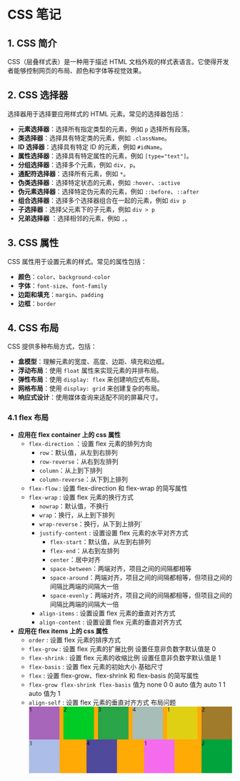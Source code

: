 # CSS 笔记

## 1. CSS 简介

CSS（层叠样式表）是一种用于描述 HTML 文档外观的样式表语言。它使得开发者能够控制网页的布局、颜色和字体等视觉效果。

## 2. CSS 选择器

选择器用于选择要应用样式的 HTML 元素。常见的选择器包括：

- **元素选择器**：选择所有指定类型的元素，例如 `p` 选择所有段落。
- **类选择器**：选择具有特定类的元素，例如 `.className`。
- **ID 选择器**：选择具有特定 ID 的元素，例如 `#idName`。
- **属性选择器**：选择具有特定属性的元素，例如 `[type="text"]`。
- **分组选择器**：选择多个元素，例如 `div, p`。
- **通配符选择器**：选择所有元素，例如 `*`。
- **伪类选择器**：选择特定状态的元素，例如 `:hover`、`:active`
- **伪元素选择器**：选择特定伪元素的元素，例如 `::before`、`::after`
- **组合选择器**：选择多个选择器组合在一起的元素，例如 `div p`
- **子选择器**：选择父元素下的子元素，例如 `div > p`
- **兄弟选择器** ：选择相邻的元素，例如 `,`。

## 3. CSS 属性

CSS 属性用于设置元素的样式。常见的属性包括：

- **颜色**：`color`、`background-color`
- **字体**：`font-size`、`font-family`
- **边距和填充**：`margin`、`padding`
- **边框**：`border`

## 4. CSS 布局

CSS 提供多种布局方式，包括：

- **盒模型**：理解元素的宽度、高度、边距、填充和边框。
- **浮动布局**：使用 `float` 属性来实现元素的并排布局。
- **弹性布局**：使用 `display: flex` 来创建响应式布局。
- **网格布局**：使用 `display: grid` 来创建复杂的布局。
- **响应式设计**：使用媒体查询来适配不同的屏幕尺寸。

### 4.1 flex 布局

- **应用在 flex container 上的 css 属性**
  - `flex-direction` ：设置 flex 元素的排列方向
    - `row`：默认值，从左到右排列
    - `row-reverse`：从右到左排列
    - `column`：从上到下排列
    - `column-reverse`：从下到上排列
  - `flex-flow` : 设置 flex-direction 和 flex-wrap 的简写属性
  - `flex-wrap` : 设置 flex 元素的换行方式
    - `nowrap`：默认值，不换行
    - `wrap`：换行，从上到下排列
    - `wrap-reverse`：换行，从下到上排列`
    - `justify-content` : 设置设置 flex 元素的水平对齐方式
      - `flex-start`：默认值，从左到右排列
      - `flex-end`：从右到左排列
      - `center`：居中对齐
      - `space-between`：两端对齐，项目之间的间隔都相等
      - `space-around`：两端对齐，项目之间的间隔都相等，但项目之间的间隔比两端的间隔大一倍
      - `space-evenly`：两端对齐，项目之间的间隔都相等，但项目之间的间隔比两端的间隔大一倍
    - `align-items` : 设置设置 flex 元素的垂直对齐方式
    - `align-content` : 设置设置 flex 元素的垂直对齐方式
- **应用在 flex items 上的 css 属性**
  - `order` : 设置 flex 元素的排序方式
  - `flex-grow` : 设置 flex 元素的扩展比例 设置任意非负数字默认值是 0
  - `flex-shrink` : 设置 flex 元素的收缩比例 设置任意非负数字默认值是 1
  - `flex-basis` : 设置 flex 元素的初始大小 基础尺寸
  - `flex` : 设置 flex-grow、flex-shrink 和 flex-basis 的简写属性
  - `flex-grow flex-shrink flex-basis`
    值为 none 0 0 auto
    值为 auto 1 1 auto
    值为 1
  - `align-self` : 设置 flex 元素的垂直对齐方式
    布局问题
    ![alt text](image.png)
